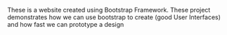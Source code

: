 These is  a website created using Bootstrap Framework.
These project demonstrates how we can use bootstrap to create  (good User Interfaces) and how fast we can prototype a design

